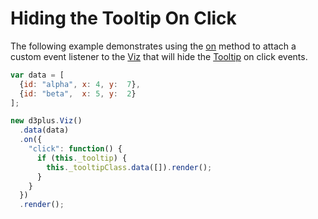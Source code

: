 # Hiding the Tooltip On Click

The following example demonstrates using the [on](https://d3plus.org/docs/#BaseClass.on) method to attach a custom event listener to the [Viz](https://d3plus.org/docs/#Viz) that will hide the [Tooltip](https://d3plus.org/docs/#Tooltip) on click events.

```js
var data = [
  {id: "alpha", x: 4, y:  7},
  {id: "beta",  x: 5, y:  2}
];

new d3plus.Viz()
  .data(data)
  .on({
    "click": function() {
      if (this._tooltip) {
        this._tooltipClass.data([]).render();
      }
    }
  })
  .render();
```
